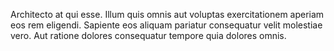 Architecto at qui esse.
Illum quis omnis aut voluptas exercitationem aperiam eos rem eligendi.
Sapiente eos aliquam pariatur consequatur velit molestiae vero.
Aut ratione dolores consequatur tempore quia dolores omnis.